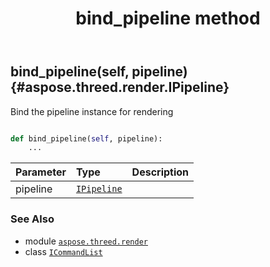﻿---
title: bind_pipeline method
second_title: Aspose.3D for Python via .NET API References
description: 
type: docs
weight: 40
url: /python-net/aspose.threed.render/icommandlist/bind_pipeline/
is_root: false
---

## bind_pipeline(self, pipeline) {#aspose.threed.render.IPipeline}

Bind the pipeline instance for rendering



```python

def bind_pipeline(self, pipeline):
    ...
```


| Parameter | Type | Description |
| :- | :- | :- |
| pipeline | [`IPipeline`](/3d/python-net/aspose.threed.render/ipipeline) |  |



### See Also
* module [`aspose.threed.render`](../../)
* class [`ICommandList`](/3d/python-net/aspose.threed.render/icommandlist)
